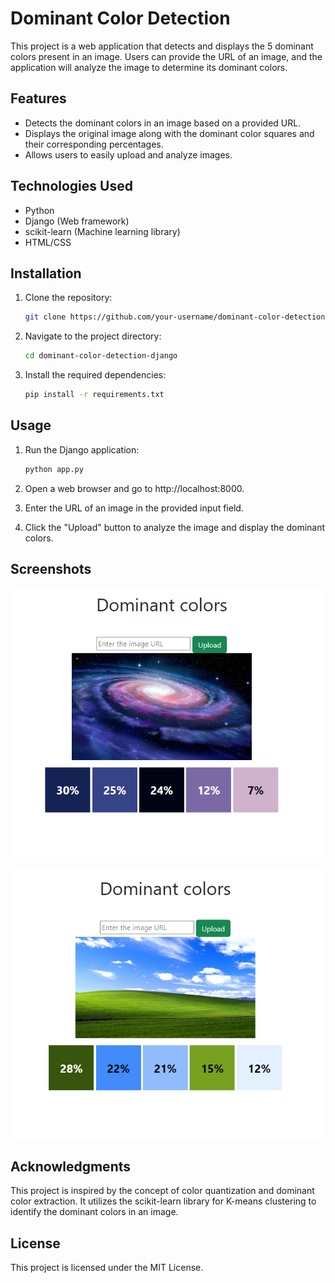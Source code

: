 # Dominant Color Detection

This project is a web application that detects and displays the 5 dominant colors present in an image. Users can provide the URL of an image, and the application will analyze the image to determine its dominant colors.

## Features

- Detects the dominant colors in an image based on a provided URL.
- Displays the original image along with the dominant color squares and their corresponding percentages.
- Allows users to easily upload and analyze images.

## Technologies Used

- Python
- Django (Web framework)
- scikit-learn (Machine learning library)
- HTML/CSS

## Installation

1. Clone the repository:

    ```bash
    git clone https://github.com/your-username/dominant-color-detection-django.git

2. Navigate to the project directory:

    ```bash
    cd dominant-color-detection-django

3. Install the required dependencies:

    ```bash
    pip install -r requirements.txt

## Usage

1. Run the Django application:

    ```bash
    python app.py

2. Open a web browser and go to http://localhost:8000.
3. Enter the URL of an image in the provided input field.
4. Click the "Upload" button to analyze the image and display the dominant colors.

## Screenshots

![Screenshot](examples/example_1.png)

![Screenshot](examples/example_2.png)
## Acknowledgments

This project is inspired by the concept of color quantization and dominant color extraction. It utilizes the scikit-learn library for K-means clustering to identify the dominant colors in an image.

## License
This project is licensed under the MIT License.